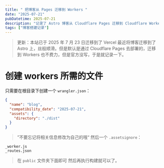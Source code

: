 ```yaml
---
title: " 把博客从 Pages 迁移到 Workers "
date: "2025-07-21"
pubDatetime: 2025-07-21
description: "记录了 Astro 博客从 Cloudflare Pages 迁移到 Cloudflare Workers。"
tags: ["博客搭建记录"]
---
```

> 更新：本站已于 2025 年 7 月 23 日迁移到了 Vercel
最近将博客迁移到了 Astro 上，丝般顺滑。但是默认是通过 Cloudflare Pages 去部署的，迁移到 Workers 也不费力，但是官方没写，于是就记录一下。
# 创建 workers 所需的文件
只需要在根目录下创建一个 `wrangler.json`：
```json
{
  "name": "blog",
  "compatibility_date": "2025-07-21",
  "assets": {
    "directory": "./dist"
  }
}
```
> ”不要忘记将相关信息修改为自己的哦“
然后一个 `.assetsignore`：
```text
_worker.js
_routes.json
```
> 在 `public` 文件夹下面即可
然后再执行构建就可以了。